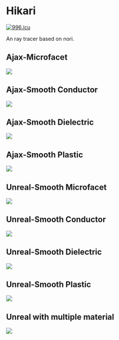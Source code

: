 # Hikari

[![996.icu](https://img.shields.io/badge/link-996.icu-red.svg)](https://996.icu)

An ray tracer based on nori.

## Ajax-Microfacet
![](https://github.com/BlauHimmel/Hikari/blob/master/screenshot/Ajax-microfacet.png)

## Ajax-Smooth Conductor
![](https://github.com/BlauHimmel/Hikari/blob/master/screenshot/Ajax-conductor.png)

## Ajax-Smooth Dielectric
![](https://github.com/BlauHimmel/Hikari/blob/master/screenshot/Ajax-dielectric.png)

## Ajax-Smooth Plastic
![](https://github.com/BlauHimmel/Hikari/blob/master/screenshot/Ajax-plastic.png)

## Unreal-Smooth Microfacet
![](https://github.com/BlauHimmel/Hikari/blob/master/screenshot/Unreal-microfacet.png)

## Unreal-Smooth Conductor
![](https://github.com/BlauHimmel/Hikari/blob/master/screenshot/Unreal-conductor.png)

## Unreal-Smooth Dielectric
![](https://github.com/BlauHimmel/Hikari/blob/master/screenshot/Unreal-dielectric.png)

## Unreal-Smooth Plastic
![](https://github.com/BlauHimmel/Hikari/blob/master/screenshot/Unreal-plastic.png)

## Unreal with multiple material
![](https://github.com/BlauHimmel/Hikari/blob/master/screenshot/Matball.png)

